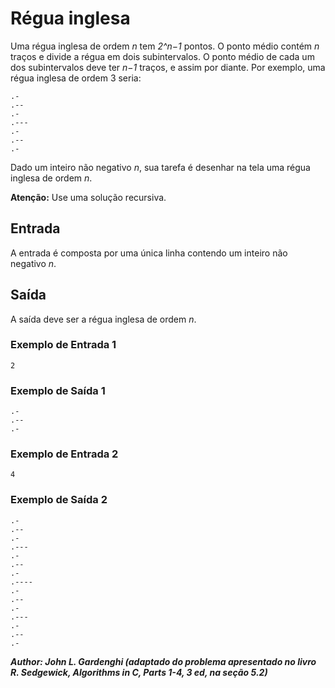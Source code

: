 # Régua inglesa
Uma régua inglesa de ordem *n* tem *2^n−1* pontos. O ponto médio contém *n* traços e divide a régua em dois subintervalos. O ponto médio de cada um dos subintervalos deve ter *n−1* traços, e assim por diante. Por exemplo, uma régua inglesa de ordem 3 seria:
```
.-
.--
.-
.---
.-
.--
.-
```
Dado um inteiro não negativo *n*, sua tarefa é desenhar na tela uma régua inglesa de ordem *n*.

**Atenção:** Use uma solução recursiva.

## Entrada
A entrada é composta por uma única linha contendo um inteiro não negativo *n*.

## Saída
A saída deve ser a régua inglesa de ordem *n*.

### Exemplo de Entrada 1
```2```

### Exemplo de Saída 1
```
.-
.--
.-
```

### Exemplo de Entrada 2
```4```

### Exemplo de Saída 2
```
.-
.--
.-
.---
.-
.--
.-
.----
.-
.--
.-
.---
.-
.--
.-
```

***Author: John L. Gardenghi (adaptado do problema apresentado no livro R. Sedgewick, Algorithms in C, Parts 1-4, 3 ed, na seção 5.2)***